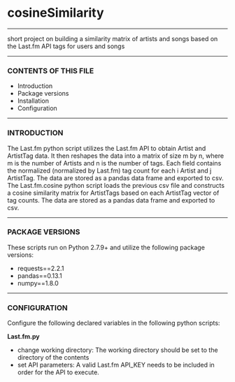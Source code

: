 # cosineSimilarity

---------------------

short project on building a similarity matrix of artists and songs based on the Last.fm API tags for users and songs

---------------------

### CONTENTS OF THIS FILE

* Introduction
* Package versions
* Installation
* Configuration

---------------------

### INTRODUCTION

The Last.fm python script utilizes the Last.fm API to obtain Artist and ArtistTag data. It then reshapes the data into a matrix of size m by n, where m is the number of Artists and n is the number of tags. Each field contains the normalized (normalized by Last.fm) tag count for each i Artist and j ArtistTag. The data are stored as a pandas data frame and exported to csv.
The Last.fm.cosine python script loads the previous csv file and constructs a cosine similarity matrix for ArtistTags based on each ArtistTag vector of tag counts. The data are stored as a pandas data frame and exported to csv.

---------------------

### PACKAGE VERSIONS

These scripts run on Python 2.7.9+ and utilize the following package versions:
 
* requests==2.2.1
* pandas==0.13.1
* numpy==1.8.0

---------------

### CONFIGURATION
 
Configure the following declared variables in the following python scripts:
 
**Last.fm.py**

  * change working directory: The working directory should be set to the directory of the contents      
  * set API parameters: A valid Last.fm API_KEY needs to be included in order for the API to execute. 
